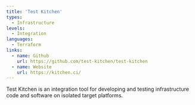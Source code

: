 ```yaml
---
title: 'Test Kitchen'
types:
  - Infrastructure
levels:
  - Integration
languages:
  - Terraform
links:
  - name: Github
    url: https://github.com/test-kitchen/test-kitchen
  - name: Website
    url: https://kitchen.ci/
---
```


Test Kitchen is an integration tool for developing and testing infrastructure code and software on isolated target platforms.